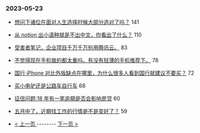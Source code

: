 ### 2023-05-23 
- [想问下诸位在面对人生选择时候大部分选对了吗？](https://www.v2ex.com/t/942171) 141
- [从 notion 出小语种就是不出中文，你看出了什么？](https://www.v2ex.com/t/942296) 110
- [受害者笔记，企业项目千万千万别用腾讯云。](https://www.v2ex.com/t/942227) 83
- [不觉得现在手机做的都太重吗，有没有轻薄的手机推荐下。](https://www.v2ex.com/t/942118) 78
- [国行 iPhone 对比外版缺点在哪里，为什么很多人看到国行就建议不要买？](https://www.v2ex.com/t/942128) 72
- [买小电驴还是公路车自行车](https://www.v2ex.com/t/942189) 68
- [征信问题:18 年有一笔逾期是否会影响房贷](https://www.v2ex.com/t/942109) 60
- [五月中了，近期找工作的行情是不是变好了？](https://www.v2ex.com/t/942136) 59 

- [ < 上一页 ](https://github.com/able8/v2ex-hot-record/blob/master/2023-05-22.md) -------- [ 下一页 > ](https://github.com/able8/v2ex-hot-record/blob/master/2023-05-24.md)